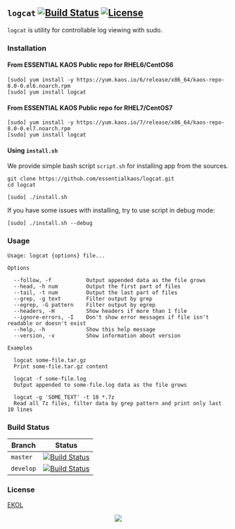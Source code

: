 ## `logcat` [![Build Status](https://travis-ci.org/essentialkaos/logcat.svg?branch=master)](https://travis-ci.org/essentialkaos/logcat) [![License](https://gh.kaos.io/ekol.svg)](https://essentialkaos.com/ekol)

`logcat` is utility for controllable log viewing with sudo.

### Installation

#### From ESSENTIAL KAOS Public repo for RHEL6/CentOS6

```
[sudo] yum install -y https://yum.kaos.io/6/release/x86_64/kaos-repo-8.0-0.el6.noarch.rpm
[sudo] yum install logcat
```


#### From ESSENTIAL KAOS Public repo for RHEL7/CentOS7

```
[sudo] yum install -y https://yum.kaos.io/7/release/x86_64/kaos-repo-8.0-0.el7.noarch.rpm
[sudo] yum install logcat
```

#### Using `install.sh`
We provide simple bash script `script.sh` for installing app from the sources.

```
git clone https://github.com/essentialkaos/logcat.git
cd logcat

[sudo] ./install.sh
```

If you have some issues with installing, try to use script in debug mode:

```
[sudo] ./install.sh --debug
```

### Usage

```
Usage: logcat {options} file...

Options

  --follow, -f           Output appended data as the file grows
  --head, -h num         Output the first part of files
  --tail, -t num         Output the last part of files
  --grep, -g text        Filter output by grep
  --egrep, -G pattern    Filter output by egrep
  --headers, -H          Show headers if more than 1 file
  --ignore-errors, -I    Don't show error messages if file isn't readable or doesn't exist
  --help, -h             Show this help message
  --version, -v          Show information about version

Examples

  logcat some-file.tar.gz
  Print some-file.tar.gz content

  logcat -f some-file.log
  Output appended to some-file.log data as the file grows

  logcat -g 'SOME_TEXT' -t 10 *.7z
  Read all 7z files, filter data by grep pattern and print only last 10 lines

```

### Build Status

| Branch | Status |
|--------|--------|
| `master` | [![Build Status](https://travis-ci.org/essentialkaos/logcat.svg?branch=master)](https://travis-ci.org/essentialkaos/logcat) |
| `develop` | [![Build Status](https://travis-ci.org/essentialkaos/logcat.svg?branch=develop)](https://travis-ci.org/essentialkaos/logcat) |

### License

[EKOL](https://essentialkaos.com/ekol)

<p align="center"><a href="https://essentialkaos.com"><img src="https://gh.kaos.io/ekgh.svg"/></a></p>
